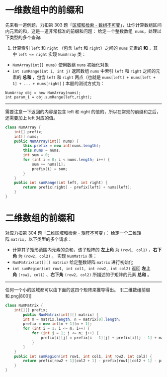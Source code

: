 # 一维数组中的前缀和
先来看一道例题，力扣第 303 题「[区域和检索 - 数组不可变](https://leetcode.cn/problems/range-sum-query-immutable)」，让你计算数组区间内元素的和，这是一道非常标准的前缀和问题：
给定一个整数数组  `nums`，处理以下类型的多个查询:
1. 计算索引 `left` 和 `right` （包含 `left` 和 `right`）之间的 `nums` 元素的 **和** ，其中 `left <= right`
实现 `NumArray` 类：
- `NumArray(int[] nums)` 使用数组 `nums` 初始化对象
- `int sumRange(int i, int j)` 返回数组 `nums` 中索引 `left` 和 `right` 之间的元素的 **总和** ，包含 `left` 和 `right` 两点（也就是 `nums[left] + nums[left + 1] + ... + nums[right]` )
本题的测试方式为：
```
NumArray obj = new NumArray(nums);
int param_1 = obj.sumRange(left,right);
```
---
需要注意一下返回的内容是包含 left 和 right 的值的，所以在常规的前缀和之后，还需要加上 left 对应的值。
```java
class NumArray {
    int[] prefix;
    int[] nums;
    public NumArray(int[] nums) {
        this.prefix = new int[nums.length];
        this.nums = nums;
        int sum = 0;
        for (int i = 0; i < nums.length; i++) {
            sum += nums[i];
            prefix[i] = sum;
        }
    }
    public int sumRange(int left, int right) {
        return prefix[right] - prefix[left] + nums[left];
    }
}
```
# 二维数组的前缀和
对应力扣第 304 题「[二维区域和检索 - 矩阵不可变](https://leetcode.cn/problems/range-sum-query-2d-immutable/)」：
给定一个二维矩阵 `matrix`，以下类型的多个请求：
- 计算其子矩形范围内元素的总和，该子矩阵的 **左上角** 为 `(row1, col1)` ，**右下角** 为 `(row2, col2)` 。
实现 `NumMatrix` 类：
- `NumMatrix(int[][] matrix)` 给定整数矩阵 `matrix` 进行初始化
- `int sumRegion(int row1, int col1, int row2, int col2)` 返回 **左上角** `(row1, col1)` 、**右下角** `(row2, col2)` 所描述的子矩阵的元素 **总和** 。
---
任何一个小的区域都可以由下面的这四个矩阵来推导得出。
![[二维数组前缀和.png|800]]
```java
class NumMatrix {
    int[][] prefix;
	    public NumMatrix(int[][] matrix) {
        int m = matrix.length, n = matrix[0].length;
        prefix = new int[m + 1][n + 1];
        for (int i = 1; i <= m; i++) {
            for (int j = 1; j <= n; j++) {
                prefix[i][j] = prefix[i - 1][j] + prefix[i][j - 1] + matrix[i - 1][j - 1] - prefix[i - 1][j - 1];
            }
        }
    }
    public int sumRegion(int row1, int col1, int row2, int col2) {
        return prefix[row2 + 1][col2 + 1] - prefix[row1][col2 + 1] - prefix[row2 + 1][col1] + prefix[row1][col1];
    }
} 
```